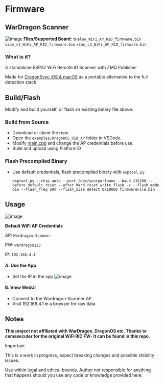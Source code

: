 # Firmware

## WarDragon Scanner 
![image](https://github.com/user-attachments/assets/5823cf88-0d82-4b68-9610-1b4c0fb24432)
**Files/Supported Board:**
`tHalow_WiFi_AP_RID_firmware.bin`
`xiao_s3_WiFi_AP_RID_firmware.bin`
`xiao_c3_WiFi_AP_RID_firmware.bin`

### What is it? 

A standalone ESP32 WiFi Remote ID Scanner with ZMQ Publisher

Made for [DragonSync iOS & macOS](https://github.com/Root-Down-Digital/DragonSync-iOS) as a portable alternative to the full detection stack. 

## Build/Flash

Modify and build yourself, or flash an existing binary file above:

### Build from Source

- Download or clone the repo
- Open the `examples/DragonOS_RID_AP` [folder](https://github.com/lukeswitz/T-Halow/tree/master/examples/DragonOS_RID_AP) in VSCode.
- Modify [main.cpp](https://github.com/lukeswitz/T-Halow/blob/4fab340f2151863235d8f8e206daa02261055869/examples/DragonOS_RID_AP/main.cpp#L63) and change the AP credentials before use.
- Build and upload using PlatformIO

### Flash Precompiled Binary
- Use default credentials, flash precompiled binary with `esptool.py`

   ```
  esptool.py --chip auto --port /dev/yourportname --baud 115200 --before default_reset --after hard_reset write_flash -z --flash_mode dio --flash_freq 80m --flash_size detect 0x10000 firmwareFile.bin
   ```

## Usage 
![image](https://github.com/user-attachments/assets/0a5a70b2-82d3-40b7-9c55-d1092cd6f249)


**Default WiFi AP Credentials**

AP: `Wardragon-Scanner`

PW: `wardragon123`

IP:  `192.168.4.1`

#### A. Use the App
- Set the IP in the app
  ![image](https://github.com/user-attachments/assets/059c5efa-5a8a-4af8-8401-c8fa00273610)

#### B. View WebUI
- Connect to the Wardragon-Scanner AP
- Visit 192.168.4.1 in a browser for raw data
  

## Notes
**This project not affiliated with WarDragon, DragonOS etc. Thanks to cemaxecuter for the original WiFi RID FW- It can be found in this repo.**

> [!IMPORTANT]
> This is a work in progress, expect breaking changes and possible stability issues.
>
> Use within legal and ethical bounds. Author not responsible for anything that happens should you use any code or knowledge provided here.
